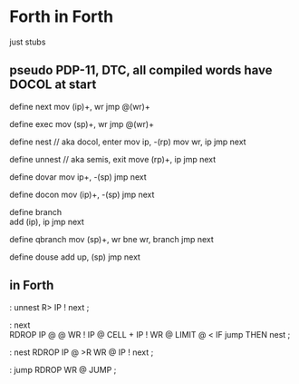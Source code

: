 
# Forth in Forth

just stubs

## pseudo PDP-11, DTC, all compiled words have DOCOL at start

define next
        mov (ip)+, wr
        jmp @(wr)+

define exec
        mov (sp)+, wr
        jmp @(wr)+

define nest // aka docol, enter
        mov ip, -(rp)
        mov wr, ip
        jmp next

define unnest // aka semis, exit
        move (rp)+, ip
        jmp next

define dovar
        mov ip+, -(sp)
        jmp next

define docon
        mov (ip)+, -(sp)
        jmp next

define branch   
        add (ip), ip
        jmp next

define qbranch
        mov (sp)+, wr
        bne wr, branch
        jmp next

define douse
        add up, (sp)
        jmp next


## in Forth

: unnest 
    R> IP ! next ;

: next  
    RDROP
    IP @ @ WR ! 
    IP @ CELL + IP ! 
    WR @ LIMIT @ <
    IF jump THEN nest ;

: nest
    RDROP
    IP @ >R
    WR @ IP !
    next ;

: jump
    RDROP
    WR @ JUMP ;


